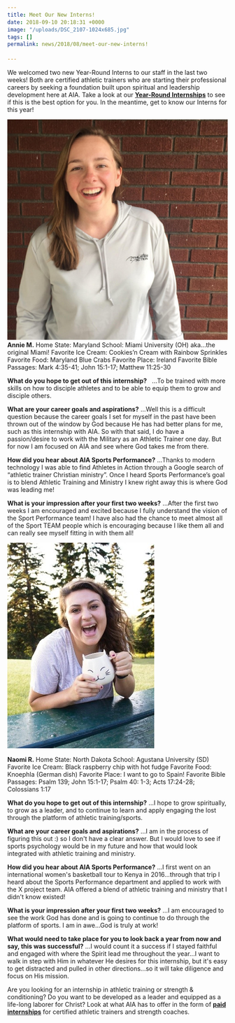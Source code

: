 ```yaml
---
title: Meet Our New Interns!
date: 2018-09-10 20:18:31 +0000
image: "/uploads/DSC_2107-1024x685.jpg"
tags: []
permalink: news/2018/08/meet-our-new-interns!

---
```

We welcomed two new Year-Round Interns to our staff in the last two weeks! Both are certified athletic trainers who are starting their professional careers by seeking a foundation built upon spiritual and leadership development here at AIA. Take a look at our [**Year-Round Internships**](http://aiasportsperformance.org/get-involved/post-graduate-internships/) to see if this is the best option for you. In the meantime, get to know our Interns for this year!

![](/uploads/Annie-M-1024x1024.jpg)
**Annie M.**
Home State: Maryland
School: Miami University (OH) aka...the original Miami!
Favorite Ice Cream: Cookies’n Cream with Rainbow Sprinkles
Favorite Food: Maryland Blue Crabs
Favorite Place: Ireland
Favorite Bible Passages: Mark 4:35-41; John 15:1-17; Matthew 11:25-30

**What do you hope to get out of this internship?**   ...To be trained with more skills on how to disciple athletes and to be able to equip them to grow and disciple others.

**What are your career goals and aspirations?** ...Well this is a difficult question because the career goals I set for myself in the past have been thrown out of the window by God because He has had better plans for me, such as this internship with AIA. So with that said, I do have a passion/desire to work with the Military as an Athletic Trainer one day. But for now I am focused on AIA and see where God takes me from there.

**How did you hear about AIA Sports Performance?** ...Thanks to modern technology I was able to find Athletes in Action through a Google search of “athletic trainer Christian ministry”. Once I heard Sports Performance’s goal is to blend Athletic Training and Ministry I knew right away this is where God was leading me!

**What is your impression after your first two weeks?** ...After the first two weeks I am encouraged and excited because I fully understand the vision of the Sport Performance team! I have also had the chance to meet almost all of the Sport TEAM people which is encouraging because I like them all and can really see myself fitting in with them all!

![](/uploads/Naomi-Cropped.jpg)

**Naomi R.**
Home State: North Dakota
School: Agustana University (SD)
Favorite Ice Cream: Black raspberry chip with hot fudge
Favorite Food: Knoephla (German dish)
Favorite Place: I want to go to Spain!
Favorite Bible Passages: Psalm 139; John 15:1-17; Psalm 40: 1-3; Acts 17:24-28; Colossians 1:17

**What do you hope to get out of this internship?** ...I hope to grow spiritually, to grow as a leader, and to continue to learn and apply engaging the lost through the platform of athletic training/sports.

**What are your career goals and aspirations?** ...I am in the process of figuring this out :) so I don't have a clear answer. But I would love to see if sports psychology would be in my future and how that would look integrated with athletic training and ministry.

**How did you hear about AIA Sports Performance?** ...I first went on an international women's basketball tour to Kenya in 2016...through that trip I heard about the Sports Performance department and applied to work with the X project team. AIA offered a blend of athletic training and ministry that I didn't know existed!

**What is your impression after your first two weeks?** ...I am encouraged to see the work God has done and is going to continue to do through the platform of sports. I am in awe...God is truly at work!

**What would need to take place for you to look back a year from now and say, this was successful?** ...I would count it a success if I stayed faithful and engaged with where the Spirit lead me throughout the year...I want to walk in step with Him in whatever He desires for this internship, but it's easy to get distracted and pulled in other directions...so it will take diligence and focus on His mission.

Are you looking for an internship in athletic training or strength & conditioning? Do you want to be developed as a leader and equipped as a life-long laborer for Christ? Look at what AIA has to offer in the form of [**paid internships**](http://aiasportsperformance.org/get-involved/post-graduate-internships/) for certified athletic trainers and strength coaches.